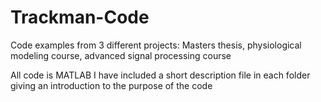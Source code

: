 # Trackman-Code
Code examples from 3 different projects:
Masters thesis,
physiological modeling course,
advanced signal processing course

All code is MATLAB
I have included a short description file in each folder giving an introduction to the purpose of the code
